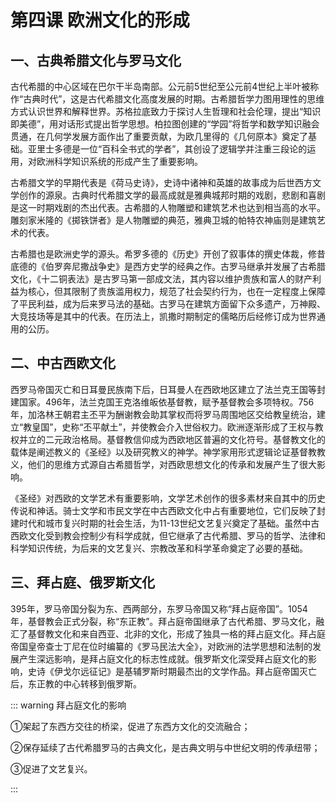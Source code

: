 # 第四课 欧洲文化的形成

## 一、古典希腊文化与罗马文化

古代希腊的中心区域在巴尔干半岛南部。公元前5世纪至公元前4世纪上半叶被称作“古典时代”，这是古代希腊文化高度发展的时期。古希腊哲学力图用理性的思维方式认识世界和解释世界。苏格拉底致力于探讨人生哲理和社会伦理，提出“知识即美德”，用对话形式提出哲学思想。柏拉图创建的“学园”将哲学和数学知识融会贯通，在几何学发展方面作出了重要贡献，为欧几里得的《几何原本》奠定了基础。亚里士多德是一位“百科全书式的学者”，其创设了逻辑学并注重三段论的运用，对欧洲科学知识系统的形成产生了重要影响。

古希腊文学的早期代表是《荷马史诗》，史诗中诸神和英雄的故事成为后世西方文学创作的源泉。古典时代希腊文学的最高成就是雅典城邦时期的戏剧，悲剧和喜剧是这一时期戏剧的杰出代表。古希腊的人物雕塑和建筑艺术也达到相当高的水平。雕刻家米隆的《掷铁饼者》是人物雕塑的典范，雅典卫城的帕特农神庙则是建筑艺术的代表。

古希腊也是欧洲史学的源头。希罗多德的《历史》开创了叙事体的撰史体裁，修昔底德的《伯罗奔尼撒战争史》是西方史学的经典之作。古罗马继承并发展了古希腊文化，《十二铜表法》是古罗马第一部成文法，其内容以维护贵族和富人的财产利益为核心，但其限制了贵族滥用权力，规范了社会契约行为，也在一定程度上保障了平民利益，成为后来罗马法的基础。古罗马在建筑方面留下众多遗产，万神殿、大竞技场等是其中的代表。在历法上，凯撒时期制定的儒略历后经修订成为世界通用的公历。

## 二、中古西欧文化

西罗马帝国灭亡和日耳曼民族南下后，日耳曼人在西欧地区建立了法兰克王国等封建国家。496年，法兰克国王克洛维皈依基督教，赋予基督教会多项特权。756年，加洛林王朝君主丕平为酬谢教会助其掌权而将罗马周围地区交给教皇统治，建立“教皇国”，史称“丕平献土”，并使教会介入世俗权力。欧洲逐渐形成了王权与教权并立的二元政治格局。基督教信仰成为西欧地区普遍的文化符号。基督教文化的载体是阐述教义的《圣经》以及研究教义的神学。神学家用形式逻辑论证基督教教义，他们的思维方式源自古希腊哲学，对西欧思想文化的传承和发展产生了很大影响。

《圣经》对西欧的文学艺术有重要影响，文学艺术创作的很多素材来自其中的历史传说和神话。骑士文学和市民文学在中古西欧文化中占有重要地位，它们反映了封建时代和城市复兴时期的社会生活，为11-13世纪文艺复兴奠定了基础。虽然中古西欧文化受到教会控制少有科学成就，但它继承了古代希腊、罗马的哲学、法律和科学知识传统，为后来的文艺复兴、宗教改革和科学革命奠定了必要的基础。

## 三、拜占庭、俄罗斯文化

395年，罗马帝国分裂为东、西两部分，东罗马帝国又称“拜占庭帝国”。1054 年，基督教会正式分裂，称“东正教”。拜占庭帝国继承了古代希腊、罗马文化，融汇了基督教文化和来自西亚、北非的文化，形成了独具一格的拜占庭文化。拜占庭帝国皇帝查士丁尼在位时编纂的《罗马民法大全》，对欧洲的法学思想和法制的发展产生深远影响，是拜占庭文化的标志性成就。俄罗斯文化深受拜占庭文化的影响，史诗《伊戈尔远征记》是基辅罗斯时期最杰出的文学作品。拜占庭帝国灭亡后，东正教的中心转移到俄罗斯。

::: warning 拜占庭文化的影响

①架起了东西方交往的桥梁，促进了东西方文化的交流融合；

②保存延续了古代希腊罗马的古典文化，是古典文明与中世纪文明的传承纽带；

③促进了文艺复兴。

:::
